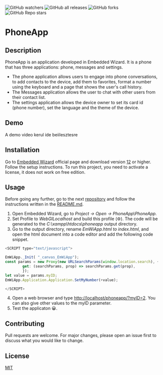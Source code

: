 ![GitHub watchers](https://img.shields.io/github/watchers/amalia-angela/PhoneApp) ![GitHub all releases](https://img.shields.io/github/downloads/amalia-angela/PhoneApp/total?style=plastic) ![GitHub forks](https://img.shields.io/github/forks/amalia-angela/PhoneApp?style=plastic) ![GitHub Repo stars](https://img.shields.io/github/stars/amalia-angela/PhoneApp)
# PhoneApp

## Description

PhoneApp is an application developed in Embedded Wizard. It is a phone that has three applications: phone, messages and settings. 
- The phone application allows users to engage into phone conversations, to add contacts to the device, add them to favorites, format a number using the keyboard and a page that shows the user's call history.
- The Messages application allows the user to chat with other users from their contact list.
- The settings application allows the device owner to set its card id (phone number), set the language and the  theme of the device.

## Demo
A demo video kerul ide beiilesztesre

## Installation

Go to [Embedded Wizard](https://www.embedded-wizard.de/) official page and download version [12](https://www.embedded-wizard.de/news/embedded-wizard-12) or higher. Follow the setup instructions. To run this project, you need to activate a license, it does not work on free edition.


## Usage
Before going any further, go to the next [repository](https://github.com/amalia-angela/PhpServer) and follow the instructions written in the [README.md](https://github.com/amalia-angela/PhpServer/blob/main/README.md). 

1. Open Embedded Wizard, go to *Project -> Open -> PhoneApp\PhoneApp.*
2. Set Profile to *WebGILocalhost* and build this profile 	(⚙️). The code will be generated to the *C:\xampp\htdocs\phoneapp* output directory.
3. Go to the output directory, rename *EmWiApp.html to index.html*, and open the html document into a code editor and add the following code snippet.
```javascript
<SCRIPT type="text/javascript">

EmWiApp._Init( "_canvas_EmWiApp");
const params = new Proxy(new URLSearchParams(window.location.search), {
	    get: (searchParams, prop) => searchParams.get(prop),
		});
let value = params.myID;	  
EmWiApp.Application.Application.SetMyNumber(+value);

</SCRIPT>
```
4. Open a web browser and type [http://localhost/phoneapp/?myID=2](http://localhost/phoneapp/?myID=2). You can also give other values ​​to the myID parameter.
5. Test the applicaton 😀.



## Contributing

Pull requests are welcome. For major changes, please open an issue first
to discuss what you would like to change.

## License

[MIT](https://choosealicense.com/licenses/mit/)
